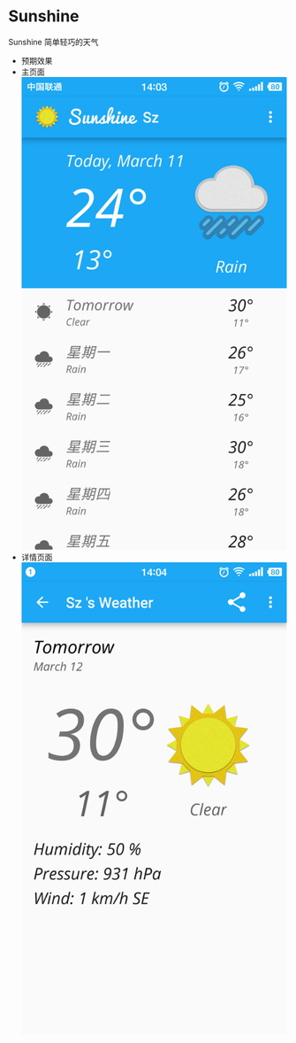# Sunshine
Sunshine 简单轻巧的天气 
 - 预期效果 
  - 主页面
 ![](https://github.com/snowluliang/Sunshine/blob/master/screen/main.png)
  - 详情页面
  ![](https://github.com/snowluliang/Sunshine/blob/master/screen/detail.png)
 
